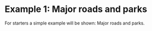 Example 1: Major roads and parks
================================
For starters a simple example will be shown: Major roads and parks.
